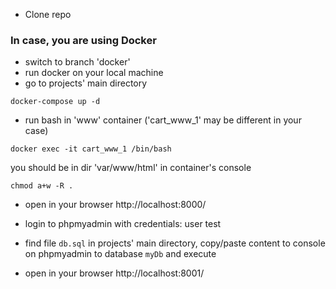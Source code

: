 - Clone repo

### In case, you are using Docker 
- switch to branch 'docker'
- run docker on your local machine
- go to projects' main directory
```
docker-compose up -d
```
- run bash in 'www' container
('cart_www_1' may be different in your case)
```
docker exec -it cart_www_1 /bin/bash
```
you should be in dir 'var/www/html' in container's console
```
chmod a+w -R .
```
- open in your browser
http://localhost:8000/
- login to phpmyadmin with credentials: user test
- find file `db.sql` in projects' main directory, copy/paste content to console on phpmyadmin to database `myDb` and execute

- open in your browser
http://localhost:8001/
